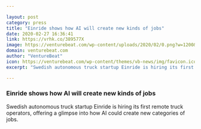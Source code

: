 ```yaml
---

layout: post
category: press
title: "Einride shows how AI will create new kinds of jobs"
date: 2020-02-27 16:36:41
link: https://vrhk.co/389577X
image: https://venturebeat.com/wp-content/uploads/2020/02/0.png?w=1200&strip=all
domain: venturebeat.com
author: "VentureBeat"
icon: https://venturebeat.com/wp-content/themes/vb-news/img/favicon.ico
excerpt: "Swedish autonomous truck startup Einride is hiring its first remote truck operators, offering a glimpse into how AI could create new categories of jobs."

---
```


### Einride shows how AI will create new kinds of jobs

Swedish autonomous truck startup Einride is hiring its first remote truck operators, offering a glimpse into how AI could create new categories of jobs.